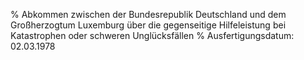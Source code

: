 % Abkommen zwischen der Bundesrepublik Deutschland und dem Großherzogtum Luxemburg über die gegenseitige Hilfeleistung bei Katastrophen oder schweren Unglücksfällen
% Ausfertigungsdatum: 02.03.1978
 